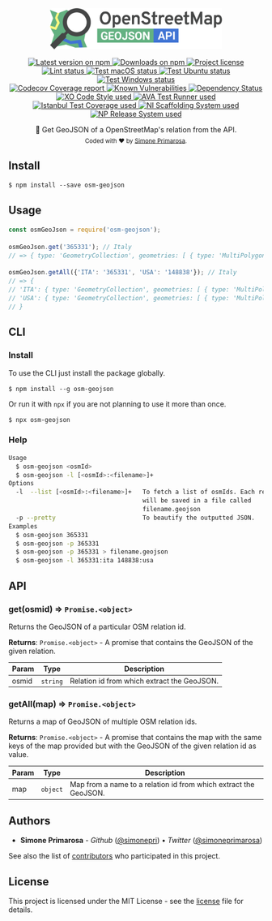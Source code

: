 <p align="center">
  <a href="https://github.com/simonepri/osm-geojson">
    <img src="https://github.com/simonepri/osm-geojson/raw/master/media/osm-geojson.png" alt="osm-geojson" width="340"/>
  </a>
</p>
<p align="center">
  <!-- Version - npm -->
  <a href="https://www.npmjs.com/package/osm-geojson">
    <img src="https://img.shields.io/npm/v/osm-geojson.svg" alt="Latest version on npm" />
  </a>
  <!-- Downloads - npm -->
  <a href="https://npm-stat.com/charts.html?package=osm-geojson">
    <img src="https://img.shields.io/npm/dt/osm-geojson.svg" alt="Downloads on npm" />
  </a>
  <!-- License - MIT -->
  <a href="https://github.com/simonepri/osm-geojson/tree/master/license">
    <img src="https://img.shields.io/github/license/simonepri/osm-geojson.svg" alt="Project license" />
  </a>

  <br/>

  <!-- Lint -->
  <a href="https://github.com/simonepri/osm-geojson/actions?query=workflow:lint+branch:master">
    <img src="https://github.com/simonepri/osm-geojson/workflows/lint/badge.svg?branch=master" alt="Lint status" />
  </a>
  <!-- Test - macOS -->
  <a href="https://github.com/simonepri/osm-geojson/actions?query=workflow:test-macos+branch:master">
    <img src="https://github.com/simonepri/osm-geojson/workflows/test-macos/badge.svg?branch=master" alt="Test macOS status" />
  </a>
  <!-- Test - Ubuntu -->
  <a href="https://github.com/simonepri/osm-geojson/actions?query=workflow:test-ubuntu+branch:master">
    <img src="https://github.com/simonepri/osm-geojson/workflows/test-ubuntu/badge.svg?branch=master" alt="Test Ubuntu status" />
  </a>
  <!-- Test - Windows -->
  <a href="https://github.com/simonepri/osm-geojson/actions?query=workflow:test-windows+branch:master">
    <img src="https://github.com/simonepri/osm-geojson/workflows/test-windows/badge.svg?branch=master" alt="Test Windows status" />
  </a>

  <br/>

  <!-- Coverage - Codecov -->
  <a href="https://codecov.io/gh/simonepri/osm-geojson">
    <img src="https://img.shields.io/codecov/c/github/simonepri/osm-geojson/master.svg" alt="Codecov Coverage report" />
  </a>
  <!-- DM - Snyk -->
  <a href="https://snyk.io/test/github/simonepri/osm-geojson?targetFile=package.json">
    <img src="https://snyk.io/test/github/simonepri/osm-geojson/badge.svg?targetFile=package.json" alt="Known Vulnerabilities" />
  </a>
  <!-- DM - David -->
  <a href="https://david-dm.org/simonepri/osm-geojson">
    <img src="https://david-dm.org/simonepri/osm-geojson/status.svg" alt="Dependency Status" />
  </a>

  <br/>

  <!-- Code Style - XO-Prettier -->
  <a href="https://github.com/xojs/xo">
    <img src="https://img.shields.io/badge/code_style-XO+Prettier-5ed9c7.svg" alt="XO Code Style used" />
  </a>
  <!-- Test Runner - AVA -->
  <a href="https://github.com/avajs/ava">
    <img src="https://img.shields.io/badge/test_runner-AVA-fb3170.svg" alt="AVA Test Runner used" />
  </a>
  <!-- Test Coverage - Istanbul -->
  <a href="https://github.com/istanbuljs/nyc">
    <img src="https://img.shields.io/badge/test_coverage-NYC-fec606.svg" alt="Istanbul Test Coverage used" />
  </a>
  <!-- Init - ni -->
  <a href="https://github.com/simonepri/ni">
    <img src="https://img.shields.io/badge/initialized_with-ni-e74c3c.svg" alt="NI Scaffolding System used" />
  </a>
  <!-- Release - np -->
  <a href="https://github.com/sindresorhus/np">
    <img src="https://img.shields.io/badge/released_with-np-6c8784.svg" alt="NP Release System used" />
  </a>
</p>
<p align="center">
  🔰 Get GeoJSON of a OpenStreetMap's relation from the API.
  <br/>

  <sub>
    Coded with ❤️ by <a href="#authors">Simone Primarosa</a>.
  </sub>
</p>

## Install

```
$ npm install --save osm-geojson
```

## Usage

```js
const osmGeoJson = require('osm-geojson');

osmGeoJson.get('365331'); // Italy
// => { type: 'GeometryCollection', geometries: [ { type: 'MultiPolygon', coordinates: [Array] } ] }

osmGeoJson.getAll({'ITA': '365331', 'USA': '148838'}); // Italy
// => {
// 'ITA': { type: 'GeometryCollection', geometries: [ { type: 'MultiPolygon', coordinates: [Array] } ] },
// 'USA': { type: 'GeometryCollection', geometries: [ { type: 'MultiPolygon', coordinates: [Array] } ] }
// }
```

## CLI

### Install
To use the CLI just install the package globally.
```
$ npm install --g osm-geojson
```
Or run it with `npx` if you are not planning to use it more than once.
```
$ npx osm-geojson
```

### Help
```bash
Usage
  $ osm-geojson <osmId>
  $ osm-geojson -l [<osmId>:<filename>]+
Options
  -l  --list [<osmId>:<filename>]+   To fetch a list of osmIds. Each relation
                                     will be saved in a file called
                                     filename.geojson
  -p --pretty                        To beautify the outputted JSON.
Examples
  $ osm-geojson 365331
  $ osm-geojson -p 365331
  $ osm-geojson -p 365331 > filename.geojson
  $ osm-geojson -l 365331:ita 148838:usa
```

## API

<a name="get"></a>

### get(osmid) ⇒ <code>Promise.&lt;object&gt;</code>
Returns the GeoJSON of a particular OSM relation id.

**Returns**: <code>Promise.&lt;object&gt;</code> - A promise that contains the GeoJSON of the given
relation.

| Param | Type | Description |
| --- | --- | --- |
| osmid | <code>string</code> | Relation id from which extract the GeoJSON. |

<a name="getAll"></a>

### getAll(map) ⇒ <code>Promise.&lt;object&gt;</code>
Returns a map of GeoJSON of multiple OSM relation ids.

**Returns**: <code>Promise.&lt;object&gt;</code> - A promise that contains the map with the same keys
of the map provided but with the GeoJSON of the given relation id as value.

| Param | Type | Description |
| --- | --- | --- |
| map | <code>object</code> | Map from a name to a relation id from which extract the GeoJSON. |

## Authors

- **Simone Primarosa** - *Github* ([@simonepri][github:simonepri]) • *Twitter* ([@simoneprimarosa][twitter:simoneprimarosa])

See also the list of [contributors][contributors] who participated in this project.

## License

This project is licensed under the MIT License - see the [license][license] file for details.


<!-- Links -->
[start]: https://github.com/simonepri/osm-geojson#start-of-content
[contributors]: https://github.com/simonepri/osm-geojson/contributors

[license]: https://github.com/simonepri/osm-geojson/tree/master/license

[github:simonepri]: https://github.com/simonepri
[twitter:simoneprimarosa]: http://twitter.com/intent/user?screen_name=simoneprimarosa

